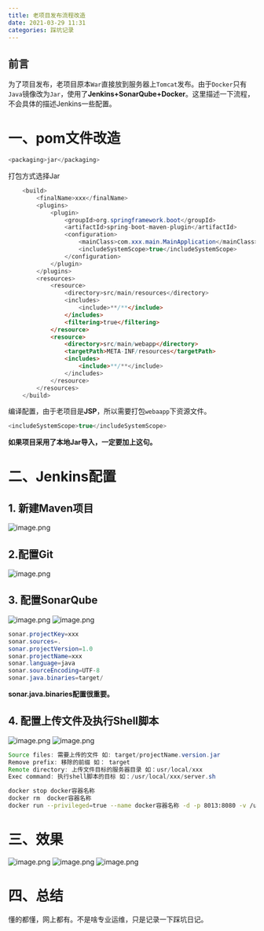 ```yaml
---
title: 老项目发布流程改造
date: 2021-03-29 11:31
categories: 踩坑记录
---
```

## 前言
为了项目发布，老项目原本`War`直接放到服务器上`Tomcat`发布。由于`Docker`只有`Java`镜像改为`Jar`，使用了**Jenkins+SonarQube+Docker**。这里描述一下流程，不会具体的描述Jenkins一些配置。
# 一、pom文件改造
```java
<packaging>jar</packaging>
```
打包方式选择Jar
```java
    <build>
        <finalName>xxx</finalName>
        <plugins>
            <plugin>
                <groupId>org.springframework.boot</groupId>
                <artifactId>spring-boot-maven-plugin</artifactId>
                <configuration>
                    <mainClass>com.xxx.main.MainApplication</mainClass>
                    <includeSystemScope>true</includeSystemScope>
                </configuration>
            </plugin>
        </plugins>
        <resources>
            <resource>
                <directory>src/main/resources</directory>
                <includes>
                    <include>**/**</include>
                </includes>
                <filtering>true</filtering>
            </resource>
            <resource>
                <directory>src/main/webapp</directory>
                <targetPath>META-INF/resources</targetPath>
                <includes>
                    <include>**/**</include>
                </includes>
            </resource>
        </resources>
    </build>
```
编译配置，由于老项目是**JSP**，所以需要打包`webaapp`下资源文件。
```java
<includeSystemScope>true</includeSystemScope>
```
**如果项目采用了本地Jar导入，一定要加上这句。**
# 二、Jenkins配置
## 1. 新建Maven项目
![image.png](https://cdn.nlark.com/yuque/0/2021/png/2398893/1616989198606-55788a03-bd6e-4611-9b76-b0801e23a4b3.png#height=931&id=PjNLb&margin=%5Bobject%20Object%5D&name=image.png&originHeight=931&originWidth=1317&originalType=binary&size=160518&status=done&style=none&width=1317)
## 2.配置Git
![image.png](https://cdn.nlark.com/yuque/0/2021/png/2398893/1616989302436-e378385e-1440-47b0-9733-7d72feeda29b.png#height=446&id=UtmZo&margin=%5Bobject%20Object%5D&name=image.png&originHeight=892&originWidth=1473&originalType=binary&size=95290&status=done&style=none&width=736.5)
## 3. 配置SonarQube
![image.png](https://cdn.nlark.com/yuque/0/2021/png/2398893/1616989379500-5119c2ca-7746-434e-96b4-449a1fd0164c.png#height=494&id=Kzr0y&margin=%5Bobject%20Object%5D&name=image.png&originHeight=987&originWidth=1508&originalType=binary&size=106284&status=done&style=none&width=754)
![image.png](https://cdn.nlark.com/yuque/0/2021/png/2398893/1616989408015-9d8c2197-4579-430a-aea8-bd54bbf5f1d3.png#height=339&id=BPjCf&margin=%5Bobject%20Object%5D&name=image.png&originHeight=677&originWidth=1529&originalType=binary&size=65821&status=done&style=none&width=764.5)
```java
sonar.projectKey=xxx
sonar.sources=.
sonar.projectVersion=1.0 
sonar.projectName=xxx
sonar.language=java
sonar.sourceEncoding=UTF-8
sonar.java.binaries=target/ 
```
**sonar.java.binaries配置很重要。**
## 4. 配置上传文件及执行Shell脚本
![image.png](https://cdn.nlark.com/yuque/0/2021/png/2398893/1616989511550-38d45f5f-d3cd-4232-a123-da10ed5a4924.png#height=485&id=NFhqG&margin=%5Bobject%20Object%5D&name=image.png&originHeight=969&originWidth=1541&originalType=binary&size=95404&status=done&style=none&width=770.5)
![image.png](https://cdn.nlark.com/yuque/0/2021/png/2398893/1616989541560-730fa9ae-c46c-42b0-97f6-2a80f8ce0b26.png#height=342&id=rj44s&margin=%5Bobject%20Object%5D&name=image.png&originHeight=683&originWidth=1518&originalType=binary&size=70767&status=done&style=none&width=759)
```java
Source files: 需要上传的文件 如: target/projectName.version.jar
Remove prefix: 移除的前缀 如： target
Remote directory: 上传文件目标的服务器目录 如：usr/local/xxx
Exec command: 执行shell脚本的目标 如：/usr/local/xxx/server.sh
```
```bash
docker stop docker容器名称
docker rm  docker容器名称
docker run --privileged=true --name docker容器名称 -d -p 8013:8080 -v /usr/local/xxx/xxx.jar:/mnt/app.jar java java -jar /mnt/app.jar
```
# 三、效果
![image.png](https://cdn.nlark.com/yuque/0/2021/png/2398893/1617001324198-12a06f2b-6c84-4039-b3e5-58be79ea5cdb.png#height=326&id=jPZRV&margin=%5Bobject%20Object%5D&name=image.png&originHeight=652&originWidth=1865&originalType=binary&size=139375&status=done&style=none&width=932.5)
![image.png](https://cdn.nlark.com/yuque/0/2021/png/2398893/1617001379587-ac2f38b7-054e-4384-af13-7a4fa36d059d.png#height=497&id=ZZk6r&margin=%5Bobject%20Object%5D&name=image.png&originHeight=994&originWidth=1757&originalType=binary&size=188305&status=done&style=none&width=878.5)
![image.png](https://cdn.nlark.com/yuque/0/2021/png/2398893/1617001511816-466f8597-9db8-415e-99e8-c61e46d83f7c.png#height=140&id=EL7P5&margin=%5Bobject%20Object%5D&name=image.png&originHeight=279&originWidth=1733&originalType=binary&size=67895&status=done&style=none&width=866.5)
# 四、总结
懂的都懂，网上都有。不是啥专业运维，只是记录一下踩坑日记。
